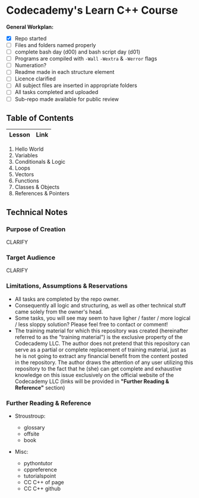 # Codecademy's Learn C++ Course

**General Workplan:**
- [x] Repo started
- [ ] Files and folders named properly
- [ ] complete bash day (d00) and bash script day (d01)
- [ ] Programs are compiled with `-Wall` `-Wextra` & `-Werror` flags
- [ ] Numeration?
- [ ] Readme made in each structure element
- [ ] Licence clarified
- [ ] All subject files are inserted in appropriate folders
- [ ] All tasks completed and uploaded
- [ ] Sub-repo made available for public review

## Table of Contents
Lesson | Link 
-------|----------
1. Hello World
2. Variables
3. Conditionals & Logic
4. Loops
5. Vectors
6. Functions
7. Classes & Objects
8. References & Pointers

## Technical Notes
### Purpose of Creation
CLARIFY

### Target Audience
CLARIFY

### Limitations, Assumptions & Reservations
* All tasks are completed by the repo owner.
* Consequently all logic and structuring, as well as other technical stuff came solely from the owner's head.
* Some tasks, you will see may seem to have ligher / faster / more logical / less sloppy solution? Please feel free to contact or comment!
* The training material for which this repository was created (hereinafter referred to as the "training material") is the exclusive property of the Codecademy LLC. The author does not pretend that this repository can serve as a partial or complete replacement of training material, just as he is not going to extract any financial benefit from the content posted in the repository. The author draws the attention of any user utilizing this repository to the fact that he (she) can get complete and exhaustive knowledge on this issue exclusively on the official website of the Codecademy LLC (links will be provided in **"Further Reading & Reference"** section)


### Further Reading & Reference
- Stroustroup:
    - glossary
    - offsite
    - book

- Misc:
    - pythontutor
    - cppreference
    - tutorialspoint
    - CC C++ of page
    - CC C++ github